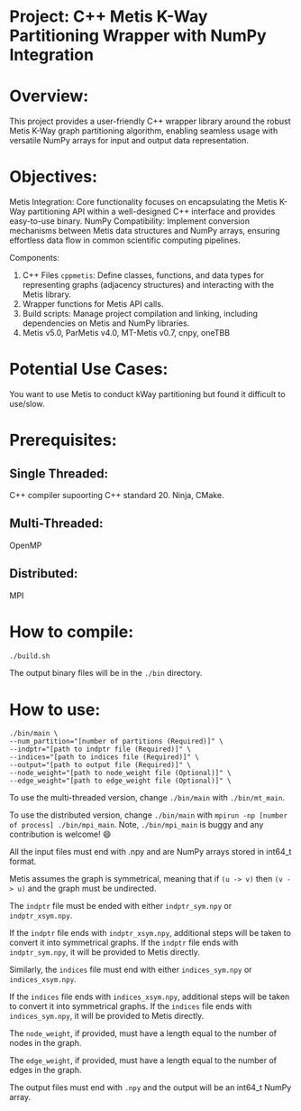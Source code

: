 # Project: C++ Metis K-Way Partitioning Wrapper with NumPy Integration

# Overview:
This project provides a user-friendly C++ wrapper library around the robust Metis K-Way graph partitioning algorithm, enabling seamless usage with versatile NumPy arrays for input and output data representation.

# Objectives:
Metis Integration: Core functionality focuses on encapsulating the Metis K-Way partitioning API within a well-designed C++ interface and provides easy-to-use binary.
NumPy Compatibility: Implement conversion mechanisms between Metis data structures and NumPy arrays, ensuring effortless data flow in common scientific computing pipelines.

Components:
1. C++ Files `cppmetis`: Define classes, functions, and data types for representing graphs (adjacency structures) and interacting with the Metis library.
2. Wrapper functions for Metis API calls.
3. Build scripts: Manage project compilation and linking, including dependencies on Metis and NumPy libraries.
4. Metis v5.0, ParMetis v4.0, MT-Metis v0.7, cnpy, oneTBB

# Potential Use Cases:
You want to use Metis to conduct kWay partitioning but found it difficult to use/slow.

# Prerequisites:
## Single Threaded: 
C++ compiler supoorting C++ standard 20. Ninja, CMake.

## Multi-Threaded:
OpenMP

## Distributed:
MPI

# How to compile:
```bash
./build.sh
```

The output binary files will be in the `./bin` directory.

# How to use:
```shell
./bin/main \
--num_partition="[number of partitions (Required)]" \
--indptr="[path to indptr file (Required)]" \
--indices="[path to indices file (Required)]" \
--output="[path to output file (Required)]" \
--node_weight="[path to node_weight file (Optional)]" \
--edge_weight="[path to edge_weight file (Optional)]" \
```

To use the multi-threaded version, change `./bin/main` with `./bin/mt_main`.

To use the distributed version, change `./bin/main` with `mpirun -np [number of process] ./bin/mpi_main`. Note, `./bin/mpi_main` is buggy and any contribution is welcome! :smile:

All the input files must end with .npy and are NumPy arrays stored in int64_t format.

Metis assumes the graph is symmetrical, meaning that if `(u -> v)` then `(v -> u)` and the graph must be undirected.

The `indptr` file must be ended with either `indptr_sym.npy` or `indptr_xsym.npy`. 

If the `indptr` file ends with `indptr_xsym.npy`, additional steps will be taken to convert it into symmetrical graphs.
If the `indptr` file ends with `indptr_sym.npy`, it will be provided to Metis directly.

Similarly, the `indices` file must end with either `indices_sym.npy` or `indices_xsym.npy`. 

If the `indices` file ends with `indices_xsym.npy`, additional steps will be taken to convert it into symmetrical graphs.
If the `indices` file ends with `indices_sym.npy`, it will be provided to Metis directly.

The `node_weight`, if provided, must have a length equal to the number of nodes in the graph.

The `edge_weight`, if provided, must have a length equal to the number of edges in the graph.

The output files must end with `.npy` and the output will be an int64_t NumPy array.
